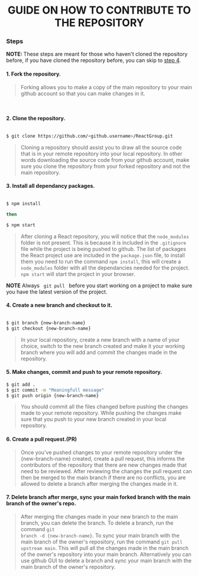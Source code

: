 <h1 align='center'>GUIDE ON HOW TO CONTRIBUTE TO THE REPOSITORY</h1>

<h3>Steps</h3>
<strong>NOTE: </strong>These steps are meant for those who haven't cloned the repository before, if you have cloned the repository before, you can skip to <a href='#step4'>step 4</a>.
<h4><b>1. </b>Fork the repository.</h4>

> Forking allows you to make a copy of the main repository to your main github account so that you can make changes in it. 

<br>
<h4><b>2. </b>Clone the repository.</h4>

```bash

$ git clone https://github.com/<github.username>/ReactGroup.git
```

> Cloning a repository should assist you to draw all the source code that is in your remote repository into your local repository. In other words downloading the source code from your github account, make sure you clone the repository from your forked repository and not the main repository.


<h4><b>3. </b>Install all dependancy packages.</h4>

```bash

$ npm install

then

$ npm start
```

> After cloning a React repository, you will notice that the <code>node_modules</code> folder is not present. This is because it is included in the <code>.gitignore</code> file while the project is being pushed to github. The list of packages the React project use are included in the <code>package.json</code> file, to install them you need to run the command <code>npm install</code>, this will create a <code>node_modules</code> folder with all the dependancies needed for the project. <code>npm start</code> will start the project in your browser.


<strong>NOTE</strong> Always <code> git pull </code> before you start working on a project to make sure you have the latest version of the project.
<h4 id='step4'><b>4. </b>Create a new branch and checkout to it.</h4>

```bash

$ git branch {new-branch-name}
$ git checkout {new-branch-name}
```

> In your local repository, create a new branch with a name of your choice, switch to the new branch created and make it your working branch where you will add and commit the changes made in the repository.

<h4><b>5. </b>Make changes, commit and push to your remote repository.</h4>

```bash
$ git add .
$ git commit -m "Meaningfull message"
$ git push origin {new-branch-name}
```

> You should commit all the files changed before pushing the changes made to your remote repository. While pushing the changes make sure that you push to your new branch created in your local repository.

<h4><b>6. </b>Create a pull request.(PR)</h4>

> Once you've pushed changes to your remote repository under the {new-branch-name} created, create a pull request, this informs the contributors of the repository that there are new changes made that need to be reviewed. After reviewing the changes the pull request can then be merged to the main branch if there are no conflicts, you are allowed to delete a branch after merging the changes made in it.

<h4><b>7. </b>Delete branch after merge, sync your main forked branch with the main branch of the owner's repo.</h4>

> After merging the changes made in your new branch to the main branch, you can delete the branch. To delete a branch, run the command <code>git branch -d {new-branch-name}</code>. To sync your main branch with the main branch of the owner's repository, run the command <code>git pull upstream main</code>. This will pull all the changes made in the main branch of the owner's repository into your main branch. Alternatively you can use github GUI to delete a branch and sync your main branch with the main branch of the owner's repository.